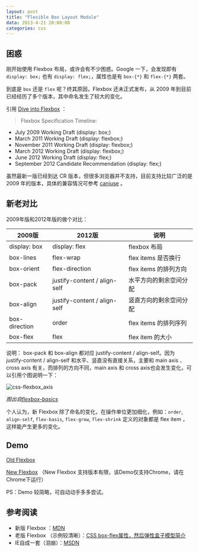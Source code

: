 ```yaml
---
layout: post
title: "Flexible Box Layout Module"
data: 2013-4-21 20:00:00
categories: css
---
```

## 困惑

刚开始使用 Flexbox 布局，或许会有不少困惑。Google 一下，会发现即有 `display: box;` 也有 `display: flex;`，属性也是有 `box-{*}` 和 `flex-{*}` 两套。

到底是 `box` 还是 `flex` 呢？终其原因，Flexbox 还未正式发布，从 2009 年到目前已经经历了多个版本，其中命名发生了较大的变化。

引用 [Dive into Flexbox](http://weblog.bocoup.com/dive-into-flexbox/) ：

> Flexbox Specification Timeline:
> 
* July 2009 Working Draft (display: box;)
* March 2011 Working Draft (display: flexbox;)
* November 2011 Working Draft (display: flexbox;)
* March 2012 Working Draft (display: flexbox;)
* June 2012 Working Draft (display: flex;)
* September 2012 Candidate Recommendation (display: flex;)

虽然最新一版已经到达 CR 版本，但很多浏览器并不支持，目前支持比较广泛的是 2009 年的版本，具体的兼容情况可参考 [caniuse](http://caniuse.com/flexbox) 。

## 新老对比

2009年版和2012年版的做个对比：

<table>
	<thead>
		<tr>
			<th>2009版</th>
			<th>2012版</th>
			<th>说明</th>
		</tr>
	</thead>
	<tbody>
		<tr>
			<td>display: box</td>
			<td>display: flex</td>
			<td>flexbox 布局</td>
		</tr>
		<tr>
			<td>box-lines</td>
			<td>flex-wrap</td>
			<td>flex items 是否换行</td>
		</tr>
		<tr>
			<td>box-orient</td>
			<td>flex-direction</td>
			<td>flex items 的排列方向</td>
		</tr>
		<tr>
			<td>box-pack</td>
			<td>justify-content / align-self</td>
			<td>水平方向的剩余空间分配</td>
		</tr>
		<tr>
			<td>box-align</td>
			<td>justify-content / align-self</td>
			<td>竖直方向的剩余空间分配</td>
		</tr>
		<tr>
			<td>box-direction</td>
			<td>order</td>
			<td>flex items 的排列序列</td>
		</tr>
		<tr>
			<td>box-flex</td>
			<td>flex</td>
			<td>flex item 的大小</td>
		</tr>
	</tbody>
</table>

说明：
box-pack 和 box-align 都对应 justify-content / align-self。因为 justify-content / align-self 和水平、竖直没有直接关系，主要和 main axis 、cross axis 有关，而排列的方向不同，main axis 和 cross axis也会发生变化，可以引用个图说明一下：

![css-flexbox_axis](https://f.cloud.github.com/assets/170783/389616/37b92ee0-a715-11e2-8845-f3bbc57a3dae.png)

*图出自[flexbox-basics](http://dev.opera.com/articles/view/flexbox-basics/)*


个人认为，新 Flexbox 除了命名的变化，在操作单位更加细化，例如：`order`, `align-self`, `flex-basis`, `flex-grow`, `flex-shrink` 定义的对象都是 flex item ，这样能产生更多的变化。

## Demo

[Old Flexbox](http://handyjs.github.io/lab/flexbox-old.html)

[New Flexbox](http://handyjs.github.io/lab/flexbox.html) （New Flexbox 支持版本有限，该Demo仅支持Chrome，请在Chrome下运行）

PS：Demo 较简略，可自动动手多多尝试。

## 参考阅读
* 新版 Flexbox ：[MDN](https://developer.mozilla.org/en-US/docs/CSS/Tutorials/Using_CSS_flexible_boxes)
* 老版 Flexbox （示例较清晰）：[CSS box-flex属性，然后弹性盒子模型简介](http://www.zhangxinxu.com/wordpress/2010/12/css-box-flex%E5%B1%9E%E6%80%A7%EF%BC%8C%E7%84%B6%E5%90%8E%E5%BC%B9%E6%80%A7%E7%9B%92%E5%AD%90%E6%A8%A1%E5%9E%8B%E7%AE%80%E4%BB%8B/)
* IE自成一套（泪崩）：[MSDN](http://msdn.microsoft.com/en-us/library/ie/hh772069%28v=vs.85%29.aspx)


